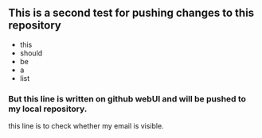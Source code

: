 ## This is a second test for pushing changes to this repository

- this
- should
- be
- a
- list

### But this line is written on github webUI and will be pushed to my local repository.

this line is to check whether my email is visible.
